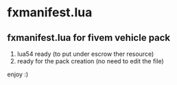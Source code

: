 # fxmanifest.lua
## fxmanifest.lua for fivem vehicle pack
1. lua54 ready (to put under escrow ther resource)
2. ready for the pack creation (no need to edit the file)


enjoy :)
